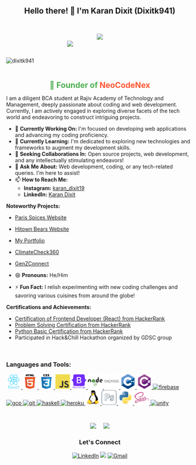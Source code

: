 <h2 align="center">Hello there! 👋 I'm Karan Dixit (Dixitk941)</h2>

&nbsp;

<div align="center">
  <img src="https://github-profile-trophy.vercel.app/?username=dixitk941&theme=darkhub&no-frame=true&margin-w=15&row=1&column=7" />
</div>

<img align="right" width="340" src="https://cb-thumbnails.s3.ap-south-1.amazonaws.com/accounts-vector.svg">

&nbsp;&nbsp;&nbsp;
<p align="left"> <img src="https://komarev.com/ghpvc/?username=dixitk941&label=Profile%20views&color=40f028&style=flat" alt="dixitk941" /> </p>

&nbsp;

<p align="center">
  <span style="font-size: 1.5em; font-weight: bold; color: #4CAF50;">🚀 Founder of <a href="https://neocodenex.tech" style="color: #FF5733; text-decoration: none;">NeoCodeNex</a></span>
</p>

I am a diligent BCA student at Rajiv Academy of Technology and Management, deeply passionate about coding and web development. Currently, I am actively engaged in exploring diverse facets of the tech world and endeavoring to construct intriguing projects.

- 🔭 **Currently Working On:** I'm focused on developing web applications and advancing my coding proficiency.
- 🌱 **Currently Learning:** I'm dedicated to exploring new technologies and frameworks to augment my development skills.
- 👯 **Seeking Collaborations In:** Open source projects, web development, and any intellectually stimulating endeavors!
- 💬 **Ask Me About:** Web development, coding, or any tech-related queries. I'm here to assist!
- 📫 **How to Reach Me:** 
  - **Instagram:** [karan_dixit19](https://www.instagram.com/karan_dixit19/)
  - **LinkedIn:** [Karan Dixit](https://www.linkedin.com/in/karan-dixit-7223a628a/)

**Noteworthy Projects:**
- [Paris Spices Website](https://www.parisspices.com)
- [Hitown Bears Website](https://hitownbears.live)
- [My Portfolio](https://karandixitportfolio.vercel.app/)
- [ClimateCheck360](https://climatecheck360.vercel.app)
- [GenZConnect](https://genzconnect.vercel.app)

- 😄 **Pronouns:** He/Him
- ⚡ **Fun Fact:** I relish experimenting with new coding challenges and savoring various cuisines from around the globe!

**Certifications and Achievements:**
- [Certification of Frontend Developer (React) from HackerRank](https://www.hackerrank.com/certificates/ec9d3e0351d0)
- [Problem Solving Certification from HackerRank](https://www.hackerrank.com/certificates/15fd22f3ec65)
- [Python Basic Certification from HackerRank](https://www.hackerrank.com/certificates/0ed124886d78)
- Participated in Hack&Chill Hackathon organized by GDSC group

&nbsp;

<h3 align="left">Languages and Tools:</h3>
<p align="left">  
  <a href="https://reactjs.org/" target="_blank"> <img src="https://raw.githubusercontent.com/devicons/devicon/master/icons/react/react-original-wordmark.svg" alt="react" width="40" height="40"/> </a> 
  <a href="https://www.w3.org/html/" target="_blank"> <img src="https://raw.githubusercontent.com/devicons/devicon/master/icons/html5/html5-original-wordmark.svg" alt="html5" width="40" height="40"/> </a> 
  <a href="https://www.w3schools.com/css/" target="_blank"> <img src="https://raw.githubusercontent.com/devicons/devicon/master/icons/css3/css3-original-wordmark.svg" alt="css3" width="40" height="40"/> </a> 
  <a href="https://developer.mozilla.org/en-US/docs/Web/JavaScript" target="_blank"> <img src="https://raw.githubusercontent.com/devicons/devicon/master/icons/javascript/javascript-original.svg" alt="javascript" width="40" height="40"/> </a> 
  <a href="https://getbootstrap.com" target="_blank"> <img src="https://raw.githubusercontent.com/devicons/devicon/master/icons/bootstrap/bootstrap-plain-wordmark.svg" alt="bootstrap" width="40" height="40"/> </a> 
  <a href="https://nodejs.org" target="_blank"> <img src="https://raw.githubusercontent.com/devicons/devicon/master/icons/nodejs/nodejs-original-wordmark.svg" alt="nodejs" width="40" height="40"/> </a> 
  <a href="https://expressjs.com" target="_blank"> <img src="https://raw.githubusercontent.com/devicons/devicon/master/icons/express/express-original-wordmark.svg" alt="express" width="40" height="40"/> </a> 
  <a href="https://www.w3schools.com/cpp/" target="_blank"> <img src="https://raw.githubusercontent.com/devicons/devicon/master/icons/cplusplus/cplusplus-original.svg" alt="cplusplus" width="40" height="40"/> </a> 
  <a href="https://www.w3schools.com/cs/" target="_blank"> <img src="https://raw.githubusercontent.com/devicons/devicon/master/icons/csharp/csharp-original.svg" alt="csharp" width="40" height="40"/> </a> 
  <a href="https://firebase.google.com/" target="_blank"> <img src="https://www.vectorlogo.zone/logos/firebase/firebase-icon.svg" alt="firebase" width="40" height="40"/> </a> 
  <a href="https://cloud.google.com" target="_blank"> <img src="https://www.vectorlogo.zone/logos/google_cloud/google_cloud-icon.svg" alt="gcp" width="40" height="40"/> </a> 
  <a href="https://git-scm.com/" target="_blank"> <img src="https://www.vectorlogo.zone/logos/git-scm/git-scm-icon.svg" alt="git" width="40" height="40"/> </a> 
  <a href="https://www.haskell.org/" target="_blank"> <img src="https://upload.wikimedia.org/wikipedia/commons/1/1c/Haskell-Logo.svg" alt="haskell" width="40" height="40"/> </a> 
  <a href="https://heroku.com" target="_blank"> <img src="https://www.vectorlogo.zone/logos/heroku/heroku-icon.svg" alt="heroku" width="40" height="40"/> </a> 
  <a href="https://www.linux.org/" target="_blank"> <img src="https://raw.githubusercontent.com/devicons/devicon/master/icons/linux/linux-original.svg" alt="linux" width="40" height="40"/> </a> 
  <a href="https://www.photoshop.com/en" target="_blank"> <img src="https://raw.githubusercontent.com/devicons/devicon/master/icons/photoshop/photoshop-line.svg" alt="photoshop" width="40" height="40"/> </a> 
  <a href="https://www.python.org" target="_blank"> <img src="https://raw.githubusercontent.com/devicons/devicon/master/icons/python/python-original.svg" alt="python" width="40" height="40"/> </a>  
  <a href="https://sass-lang.com" target="_blank"> <img src="https://raw.githubusercontent.com/devicons/devicon/master/icons/sass/sass-original.svg" alt="sass" width="40" height="40"/> </a> 
  <a href="https://unity.com/" target="_blank"> <img src="https://www.vectorlogo.zone/logos/unity3d/unity3d-icon.svg" alt="unity" width="40" height="40"/> </a> 
</p>

&nbsp;

<p align="center">
  <img src="https://github-readme-stats.vercel.app/api?username=dixitk941&show_icons=true&theme=bear" width="400" />&nbsp;&nbsp;&nbsp;&nbsp; 
  <img src="https://github-readme-streak-stats.herokuapp.com?user=dixitk941&theme=dark&hide_border=true" width="400" />
</p>

<div>
  <!--<img src="https://activity-graph.herokuapp.com/graph?username=dixitk941&bg_color=FFFFFF&color=000000&line=000000&point=00FF00" align="center" />-->
</div>

<h3 align="center">Let's Connect</h3> 

<div align="center">
  <a href="https://www.linkedin.com/in/karan-dixit-7223a628a/" target="_blank" rel="noreferrer noopener"><img alt="LinkedIn" src="https://img.shields.io/badge/linkedin%20-%230077B5.svg?&style=for-the-badge&logo=linkedin&logoColor=white" /></a>  
  <a href="https://twitter.com/dixitk941" target="_blank" rel="noreferrer noopener"><img src="https://img.shields.io/badge/twitter-%2300acee.svg?&style=for-the-badge&logo=twitter&logoColor=white&alt=twitter" /></a>
  <a href="mailto:mail.dixitk941@gmail.com" target="_blank" rel="noreferrer noopener"><img alt="Gmail" src="https://img.shields.io/badge/Gmail-D14836?style=for-the-badge&logo=gmail&logoColor=white" /></a> 
</div>

